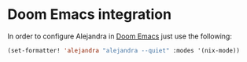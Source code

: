 # Doom Emacs integration

In order to configure Alejandra in
[Doom Emacs](https://github.com/hlissner/doom-emacs)
just use the following:

```lisp
(set-formatter! 'alejandra "alejandra --quiet" :modes '(nix-mode))
```

